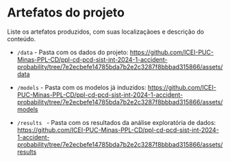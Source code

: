 # Artefatos do projeto

Liste os artefatos produzidos, com suas localizaçãoes e descrição do conteúdo.


* `/data` - Pasta com os dados do projeto: https://github.com/ICEI-PUC-Minas-PPL-CD/ppl-cd-pcd-sist-int-2024-1-accident-probability/tree/7e2ecbefe14785bda7b2e2c3287f8bbbad315866/assets/data

* `/models` - Pasta com os modelos já induzidos: https://github.com/ICEI-PUC-Minas-PPL-CD/ppl-cd-pcd-sist-int-2024-1-accident-probability/tree/7e2ecbefe14785bda7b2e2c3287f8bbbad315866/assets/models

* `/results ` - Pasta com os resultados da análise exploratória de dados: https://github.com/ICEI-PUC-Minas-PPL-CD/ppl-cd-pcd-sist-int-2024-1-accident-probability/tree/7e2ecbefe14785bda7b2e2c3287f8bbbad315866/assets/results

